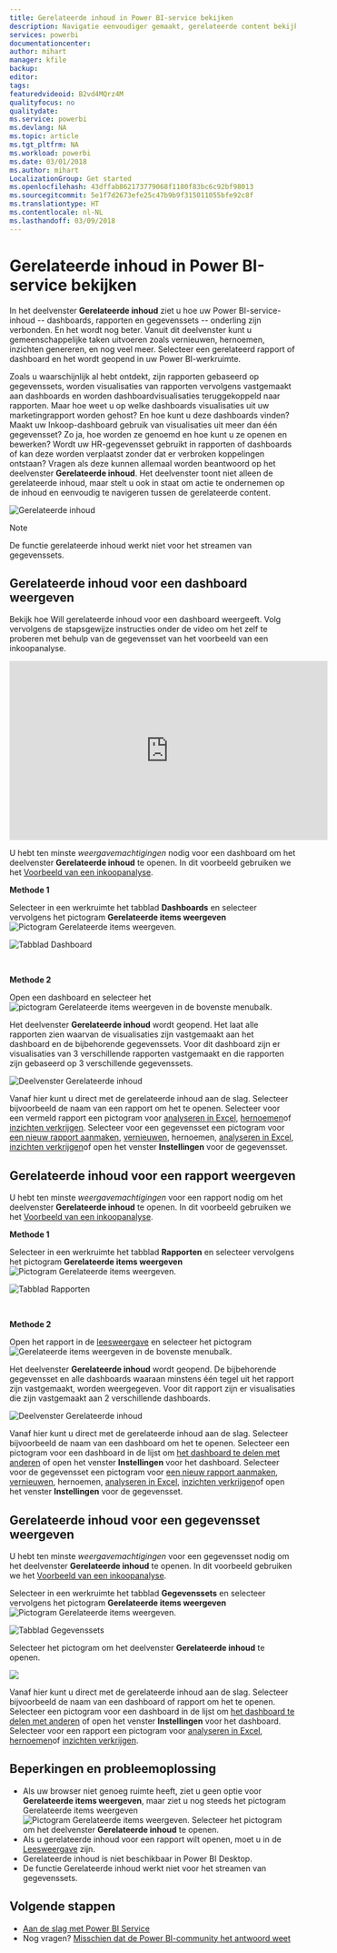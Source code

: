 ```yaml
---
title: Gerelateerde inhoud in Power BI-service bekijken
description: Navigatie eenvoudiger gemaakt, gerelateerde content bekijken in dashboards, rapporten en gegevenssets
services: powerbi
documentationcenter: 
author: mihart
manager: kfile
backup: 
editor: 
tags: 
featuredvideoid: B2vd4MQrz4M
qualityfocus: no
qualitydate: 
ms.service: powerbi
ms.devlang: NA
ms.topic: article
ms.tgt_pltfrm: NA
ms.workload: powerbi
ms.date: 03/01/2018
ms.author: mihart
LocalizationGroup: Get started
ms.openlocfilehash: 43dffab862173779068f1180f83bc6c92bf98013
ms.sourcegitcommit: 5e1f7d2673efe25c47b9b9f315011055bfe92c8f
ms.translationtype: HT
ms.contentlocale: nl-NL
ms.lasthandoff: 03/09/2018
---
```

# <a name="view-related-content-in-power-bi-service"></a>Gerelateerde inhoud in Power BI-service bekijken
In het deelvenster **Gerelateerde inhoud** ziet u hoe uw Power BI-service-inhoud -- dashboards, rapporten en gegevenssets -- onderling zijn verbonden.  En het wordt nog beter. Vanuit dit deelvenster kunt u gemeenschappelijke taken uitvoeren zoals vernieuwen, hernoemen, inzichten genereren, en nog veel meer. Selecteer een gerelateerd rapport of dashboard en het wordt geopend in uw Power BI-werkruimte.   

Zoals u waarschijnlijk al hebt ontdekt, zijn rapporten gebaseerd op gegevenssets, worden visualisaties van rapporten vervolgens vastgemaakt aan dashboards en worden dashboardvisualisaties teruggekoppeld naar rapporten. Maar hoe weet u op welke dashboards visualisaties uit uw marketingrapport worden gehost? En hoe kunt u deze dashboards vinden? Maakt uw Inkoop-dashboard gebruik van visualisaties uit meer dan één gegevensset? Zo ja, hoe worden ze genoemd en hoe kunt u ze openen en bewerken? Wordt uw HR-gegevensset gebruikt in rapporten of dashboards of kan deze worden verplaatst zonder dat er verbroken koppelingen ontstaan? Vragen als deze kunnen allemaal worden beantwoord op het deelvenster **Gerelateerde inhoud**.  Het deelvenster toont niet alleen de gerelateerde inhoud, maar stelt u ook in staat om actie te ondernemen op de inhoud en eenvoudig te navigeren tussen de gerelateerde content.

![Gerelateerde inhoud](media/service-related-content/power-bi-view-related-dashboard-new.png)

> [!NOTE]
> De functie gerelateerde inhoud werkt niet voor het streamen van gegevenssets.
> 
> 

## <a name="view-related-content-for-a-dashboard"></a>Gerelateerde inhoud voor een dashboard weergeven
Bekijk hoe Will gerelateerde inhoud voor een dashboard weergeeft. Volg vervolgens de stapsgewijze instructies onder de video om het zelf te proberen met behulp van de gegevensset van het voorbeeld van een inkoopanalyse.

<iframe width="560" height="315" src="https://www.youtube.com/embed/B2vd4MQrz4M#t=3m05s" frameborder="0" allowfullscreen></iframe>


U hebt ten minste *weergavemachtigingen* nodig voor een dashboard om het deelvenster **Gerelateerde inhoud** te openen. In dit voorbeeld gebruiken we het [Voorbeeld van een inkoopanalyse](sample-procurement.md).

**Methode 1**

Selecteer in een werkruimte het tabblad **Dashboards** en selecteer vervolgens het pictogram **Gerelateerde items weergeven** ![Pictogram Gerelateerde items weergeven](media/service-related-content/power-bi-view-related-icon-new.png).

![Tabblad Dashboard](media/service-related-content/power-bi-view-related-dash-newer.png)

<br>

**Methode 2**

Open een dashboard en selecteer het   ![pictogram Gerelateerde items weergeven](media/service-related-content/power-bi-view-related-new.png) in de bovenste menubalk.

Het deelvenster **Gerelateerde inhoud** wordt geopend. Het laat alle rapporten zien waarvan de visualisaties zijn vastgemaakt aan het dashboard en de bijbehorende gegevenssets. Voor dit dashboard zijn er visualisaties van 3 verschillende rapporten vastgemaakt en die rapporten zijn gebaseerd op 3 verschillende gegevenssets.

![Deelvenster Gerelateerde inhoud](media/service-related-content/power-bi-view-related-dashboard-new.png)

Vanaf hier kunt u direct met de gerelateerde inhoud aan de slag.  Selecteer bijvoorbeeld de naam van een rapport om het te openen.  Selecteer voor een vermeld rapport een pictogram voor [analyseren in Excel](service-analyze-in-excel.md), [hernoemen](service-rename.md)of [inzichten verkrijgen](service-insights.md). Selecteer voor een gegevensset een pictogram voor [een nieuw rapport aanmaken](service-report-create-new.md), [vernieuwen](refresh-data.md), hernoemen, [analyseren in Excel](service-analyze-in-excel.md), [inzichten verkrijgen](service-insights.md)of open het venster **Instellingen** voor de gegevensset.  

## <a name="view-related-content-for-a-report"></a>Gerelateerde inhoud voor een rapport weergeven
U hebt ten minste *weergavemachtigingen* voor een rapport nodig om het deelvenster **Gerelateerde inhoud** te openen. In dit voorbeeld gebruiken we het [Voorbeeld van een inkoopanalyse](sample-procurement.md).

**Methode 1**

Selecteer in een werkruimte het tabblad **Rapporten** en selecteer vervolgens het pictogram **Gerelateerde items weergeven** ![Pictogram Gerelateerde items weergeven](media/service-related-content/power-bi-view-related-icon-new.png).

![Tabblad Rapporten](media/service-related-content/power-bi-view-related-report-newer.png)

<br>

**Methode 2**

Open het rapport in de [leesweergave](service-reading-view-and-editing-view.md) en selecteer het pictogram ![Gerelateerde items weergeven](media/service-related-content/power-bi-view-related-new.png) in de bovenste menubalk.

Het deelvenster **Gerelateerde inhoud** wordt geopend. De bijbehorende gegevensset en alle dashboards waaraan minstens één tegel uit het rapport zijn vastgemaakt, worden weergegeven. Voor dit rapport zijn er visualisaties die zijn vastgemaakt aan 2 verschillende dashboards.

![Deelvenster Gerelateerde inhoud](media/service-related-content/power-bi-view-related-report.png)

Vanaf hier kunt u direct met de gerelateerde inhoud aan de slag.  Selecteer bijvoorbeeld de naam van een dashboard om het te openen.  Selecteer een pictogram voor een dashboard in de lijst om [het dashboard te delen met anderen](service-share-dashboards.md) of open het venster **Instellingen** voor het dashboard. Selecteer voor de gegevensset een pictogram voor [een nieuw rapport aanmaken](service-report-create-new.md), [vernieuwen](refresh-data.md), hernoemen, [analyseren in Excel](service-analyze-in-excel.md), [inzichten verkrijgen](service-insights.md)of open het venster **Instellingen** voor de gegevensset.  

## <a name="view-related-content-for-a-dataset"></a>Gerelateerde inhoud voor een gegevensset weergeven
U hebt ten minste *weergavemachtigingen* voor een gegevensset nodig om het deelvenster **Gerelateerde inhoud** te openen. In dit voorbeeld gebruiken we het [Voorbeeld van een inkoopanalyse](sample-procurement.md).

Selecteer in een werkruimte het tabblad **Gegevenssets** en selecteer vervolgens het pictogram **Gerelateerde items weergeven** ![Pictogram Gerelateerde items weergeven](media/service-related-content/power-bi-view-related-icon-new.png).

![Tabblad Gegevenssets](media/service-related-content/power-bi-view-related-dataset-newer.png)

Selecteer het pictogram om het deelvenster **Gerelateerde inhoud**  te openen.

![](media/service-related-content/power-bi-datasets.png)

Vanaf hier kunt u direct met de gerelateerde inhoud aan de slag.  Selecteer bijvoorbeeld de naam van een dashboard of rapport om het te openen.  Selecteer een pictogram voor een dashboard in de lijst om [het dashboard te delen met anderen](service-share-dashboards.md) of open het venster **Instellingen** voor het dashboard. Selecteer voor een rapport een pictogram voor [analyseren in Excel](service-analyze-in-excel.md), [hernoemen](service-rename.md)of [inzichten verkrijgen](service-insights.md).  

## <a name="limitations-and-troubleshooting"></a>Beperkingen en probleemoplossing
* Als uw browser niet genoeg ruimte heeft, ziet u geen optie voor **Gerelateerde items weergeven**, maar ziet u nog steeds het pictogram Gerelateerde items weergeven ![Pictogram Gerelateerde items weergeven](media/service-related-content/power-bi-view-related-icon-new.png). Selecteer het pictogram om het deelvenster **Gerelateerde inhoud**  te openen.
* Als u gerelateerde inhoud voor een rapport wilt openen, moet u in de [Leesweergave](service-reading-view-and-editing-view.md) zijn.
* Gerelateerde inhoud is niet beschikbaar in Power BI Desktop.
* De functie Gerelateerde inhoud werkt niet voor het streamen van gegevenssets.

## <a name="next-steps"></a>Volgende stappen
* [Aan de slag met Power BI Service](service-get-started.md)
* Nog vragen? [Misschien dat de Power BI-community het antwoord weet](http://community.powerbi.com/)

